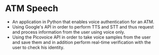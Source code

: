 # ATM Speech

* An application in Python that enables voice authentication for an ATM.
* Using Google's API in order to perform TTS and STT and thus request and process information from the user using voice only.
* Using the Picovoice API in order to take voice samples from the user and save them and in addition perform real-time verification with the user to check his identity.
